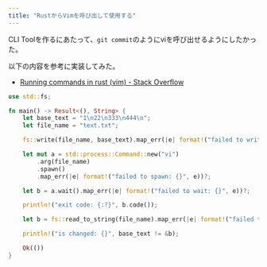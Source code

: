 ```yaml
---
title: "RustからVimを呼び出して使用する"
---
```


CLI Toolを作るにあたって、`git commit`のようにviを呼び出せるようにしたかった。

以下の内容を参考に実装してみた。
- [Running commands in rust (vim) - Stack Overflow](https://stackoverflow.com/questions/60255889/running-commands-in-rust-vim)


```rust:src/main.rs
use std::fs;

fn main() -> Result<(), String> {
    let base_text = "1\n22\n333\n444\n";
    let file_name = "text.txt";

    fs::write(file_name, base_text).map_err(|e| format!("failed to write: {}", e))?;

    let mut a = std::process::Command::new("vi")
        .arg(file_name)
        .spawn()
        .map_err(|e| format!("failed to spawn: {}", e))?;

    let b = a.wait().map_err(|e| format!("failed to wait: {}", e))?;

    println!("exit code: {:?}", b.code());

    let b = fs::read_to_string(file_name).map_err(|e| format!("failed to read: {}", e))?;

    println!("is changed: {}", base_text != &b);

    Ok(())
}
```